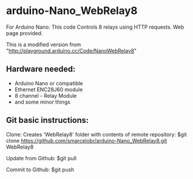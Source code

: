 # arduino-Nano_WebRelay8

For Arduino Nano: This code Controls 8 relays using HTTP requests. Web page provided.

This is a modified version from "http://playground.arduino.cc/Code/NanoWebRelay8"

## Hardware needed:
 - Arduino Nano or compatible
 - Ethernet ENC28J60 module
 - 8 channel - Relay Module
 - and some minor things

## Git basic instructions:

Clone: Creates 'WebRelay8' folder with contents of remote repository:
  $git clone https://github.com/smarcelobr/arduino-Nano_WebRelay8.git WebRelay8

Update from Github:
  $git pull
  
Commit to Github:
  $git push
